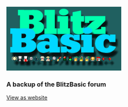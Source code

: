 ![logo](/assets/img/BlitzBasicLogo.gif)

### A backup of the BlitzBasic forum

[View as website](https://hezkore.github.io/blitzbasic-backup)
